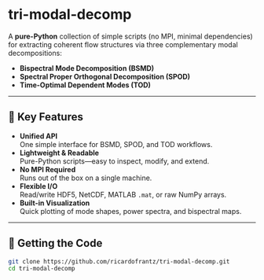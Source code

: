 # tri-modal-decomp

A **pure-Python** collection of simple scripts (no MPI, minimal dependencies) for extracting coherent flow structures via three complementary modal decompositions:

- **Bispectral Mode Decomposition (BSMD)**  
- **Spectral Proper Orthogonal Decomposition (SPOD)**  
- **Time-Optimal Dependent Modes (TOD)**  

---

## 🚀 Key Features

- **Unified API**  
  One simple interface for BSMD, SPOD, and TOD workflows.  
- **Lightweight & Readable**  
  Pure-Python scripts—easy to inspect, modify, and extend.  
- **No MPI Required**  
  Runs out of the box on a single machine.  
- **Flexible I/O**  
  Read/write HDF5, NetCDF, MATLAB `.mat`, or raw NumPy arrays.  
- **Built-in Visualization**  
  Quick plotting of mode shapes, power spectra, and bispectral maps.

---

## 💾 Getting the Code

```bash
git clone https://github.com/ricardofrantz/tri-modal-decomp.git
cd tri-modal-decomp
